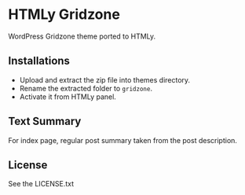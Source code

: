 # HTMLy Gridzone
WordPress Gridzone theme ported to HTMLy.

## Installations 
 -  Upload and extract the zip file into themes directory.
 -  Rename the extracted folder to `gridzone`.
 -  Activate it from HTMLy panel.
 
## Text Summary
For index page, regular post summary taken from the post description.

## License

See the LICENSE.txt
